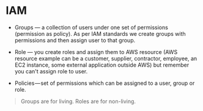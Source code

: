 # IAM

* Groups — a collection of users under one set of permissions (permission as policy). As per IAM standards we create groups with permissions and then assign user to that group.

* Role — you create roles and assign them to AWS resource (AWS resource example can be a customer, supplier, contractor, employee, an EC2 instance, some external application outside AWS) but remember you can't assign role to user.

* Policies — set of permissions which can be assigned to a user, group or role.

> Groups are for living. Roles are for non-living.
